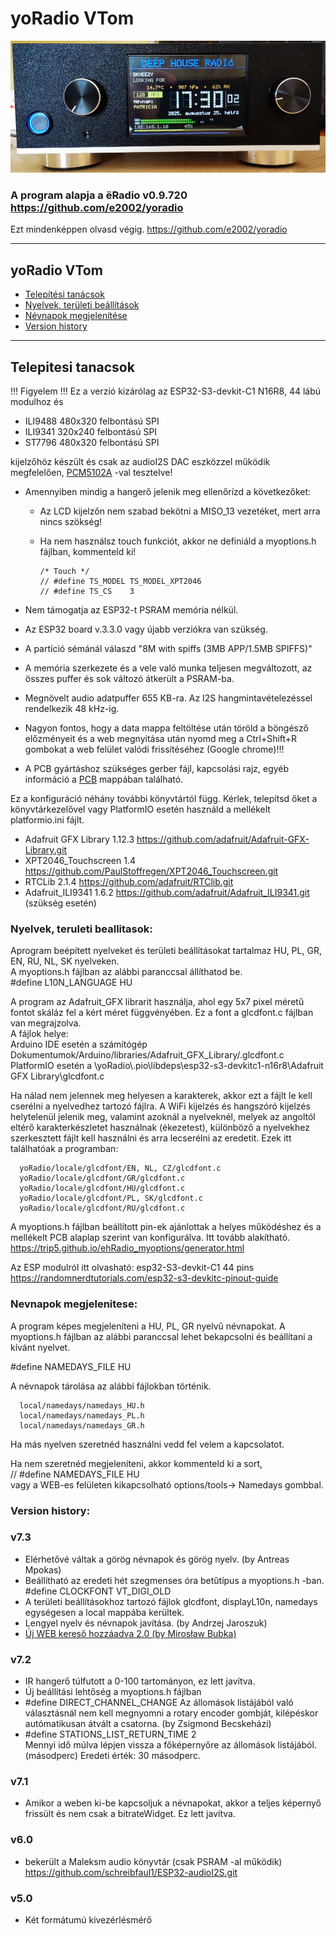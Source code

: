 # yoRadio VTom
<img src="images/front_radio.png" alt="Projekt logó" width="800">

### A program alapja a ёRadio v0.9.720 https://github.com/e2002/yoradio
Ezt mindenképpen olvasd végig.
https://github.com/e2002/yoradio

---
## yoRadio VTom
- [Telepítési tanácsok](#telepitesi-tanacsok)
- [Nyelvek, területi beállítások](#nyelvek-teruleti-beallitasok)
- [Névnapok megjelenítése](#nevnapok-megjelenitese)
- [Version history](#version-history)

---
## Telepitesi tanacsok
!!! Figyelem !!!
Ez a verzió kizárólag az ESP32-S3-devkit-C1 N16R8, 44 lábú modulhoz és
- ILI9488 480x320 felbontású SPI
- ILI9341 320x240 felbontású SPI 
- ST7796  480x320 felbontású SPI

kijelzőhöz készült és csak az audioI2S DAC eszközzel működik megfelelően, [PCM5102A](PCM5102A) -val tesztelve!
- Amennyiben mindig a hangerő jelenik meg ellenőrízd a következőket:
   - Az LCD kijelzőn nem szabad bekötni a MISO_13 vezetéket, mert arra nincs szökség!
   - Ha nem használsz touch funkciót, akkor ne definiáld a myoptions.h fájlban, kommenteld ki!  

         /* Touch */
         // #define TS_MODEL TS_MODEL_XPT2046
         // #define TS_CS    3

- Nem támogatja az ESP32-t PSRAM memória nélkül.   
- Az ESP32 board v.3.3.0 vagy újabb verziókra van szükség.  
- A partíció sémánál válaszd "8M with spiffs (3MB APP/1.5MB SPIFFS)" 
- A memória szerkezete és a vele való munka teljesen megváltozott, az összes puffer és sok változó átkerült a PSRAM-ba. 
- Megnövelt audio adatpuffer 655 KB-ra. Az I2S hangmintavételezéssel rendelkezik 48 kHz-ig.  
- Nagyon fontos, hogy a data mappa feltöltése után töröld a böngésző előzményeit és a web megnyitása után nyomd meg a Ctrl+Shift+R gombokat a web felület valódi frissítéséhez (Google chrome)!!!

- A PCB gyártáshoz szükséges gerber fájl, kapcsolási rajz, egyéb információ a [PCB](PCB) mappában található.




Ez a konfiguráció néhány további könyvtártól függ. Kérlek, telepítsd őket a könyvtárkezelővel vagy PlatformIO esetén használd a mellékelt platformio.ini fájlt.
- Adafruit GFX Library  1.12.3  https://github.com/adafruit/Adafruit-GFX-Library.git
- XPT2046_Touchscreen   1.4     https://github.com/PaulStoffregen/XPT2046_Touchscreen.git
- RTCLib                2.1.4   https://github.com/adafruit/RTClib.git
- Adafruit_ILI9341      1.6.2   https://github.com/adafruit/Adafruit_ILI9341.git   (szükség esetén)

### Nyelvek, teruleti beallitasok:

Aprogram beépített nyelveket és területi beállításokat tartalmaz HU, PL, GR, EN, RU, NL, SK nyelveken.   
A myoptions.h fájlban az alábbi paranccsal állíthatod be.   
#define L10N_LANGUAGE HU

A program az Adafruit_GFX librarit használja, ahol egy 5x7 pixel méretű fontot skáláz fel a kért méret függvényében. Ez a font a glcdfont.c fájlban van megrajzolva.    
A fájlok helye:   
Arduino IDE esetén a számítógép Dokumentumok/Arduino/libraries/Adafruit_GFX_Library/.glcdfont.c    
PlatformIO esetén a \yoRadio\\.pio\libdeps\esp32-s3-devkitc1-n16r8\Adafruit GFX Library\glcdfont.c

Ha nálad nem jelennek meg helyesen a karakterek, akkor ezt a fájlt le kell cserélni a nyelvedhez tartozó fájlra. A WiFi kijelzés és hangszóró kijelzés helytelenül jelenik meg, valamint azoknál a nyelveknél, melyek az angoltól eltérő karakterkészletet használnak (ékezetest), különböző a nyelvekhez szerkesztett fájlt kell használni és arra lecserélni az eredetit.
Ezek itt találhatóak a programban:

      yoRadio/locale/glcdfont/EN, NL, CZ/glcdfont.c
      yoRadio/locale/glcdfont/GR/glcdfont.c
      yoRadio/locale/glcdfont/HU/glcdfont.c
      yoRadio/locale/glcdfont/PL, SK/glcdfont.c
      yoRadio/locale/glcdfont/RU/glcdfont.c



A myoptions.h fájlban beállított pin-ek ajánlottak a helyes működéshez és a mellékelt PCB 
alaplap szerint van konfigurálva.
Itt tovább alakítható.
https://trip5.github.io/ehRadio_myoptions/generator.html

Az ESP modulról itt olvasható:
esp32-S3-devkit-C1 44 pins https://randomnerdtutorials.com/esp32-s3-devkitc-pinout-guide


### Nevnapok megjelenitese:
A program képes megjeleníteni a HU, PL, GR nyelvű névnapokat.
A myoptions.h fájlban az alábbi paranccsal lehet bekapcsolni és beállítani a kívánt nyelvet.

#define NAMEDAYS_FILE HU

A névnapok tárolása az alábbi fájlokban történik.

      local/namedays/namedays_HU.h
      local/namedays/namedays_PL.h
      local/namedays/namedays_GR.h

Ha más nyelven szeretnéd használni vedd fel velem a kapcsolatot.

Ha nem szeretnéd megjeleníteni, akkor kommenteld ki a sort,    
// #define NAMEDAYS_FILE HU   
vagy a WEB-es felületen kikapcsolható options/tools-> Namedays gombbal.


### Version history:

### v7.3
   - Elérhetővé váltak a görög névnapok és görög nyelv. (by Antreas Mpokas)
   - Beállítható az eredeti hét szegmenses óra betűtípus a myoptions.h -ban. #define CLOCKFONT VT_DIGI_OLD
   - A területi beállításokhoz tartozó fájlok glcdfont, displayL10n, namedays egységesen a local mappába kerültek.
   - Lengyel nyelv és névnapok javítása. (by Andrzej Jaroszuk)
   - [Új WEB kereső hozzáadva 2.0 (by Mirosław Bubka)](images/MB_2.0/MB_search.md)

### v7.2
   - IR hangerő túlfutott a 0-100 tartományon, ez lett javítva. 
   - Új beállítási lehtőség a myoptions.h fájlban
   - #define DIRECT_CHANNEL_CHANGE
      Az állomások listájából való választásnál nem kell megnyomni a rotary encoder gombját, kilépéskor autómatikusan átvált a csatorna. (by Zsigmond Becskeházi)
   - #define STATIONS_LIST_RETURN_TIME 2  
      Mennyi idő múlva lépjen vissza a főképernyőre az állomások listájából. (másodperc) Eredeti érték: 30 másodperc. 
### v7.1
   - Amikor a weben ki-be kapcsoljuk a névnapokat, akkor a teljes képernyő frissült és
   nem csak a bitrateWidget. Ez lett javítva.
### v6.0
   - bekerült a Maleksm audio könyvtár (csak PSRAM -al működik) https://github.com/schreibfaul1/ESP32-audioI2S.git    
### v5.0
   - Két formátumú kivezérlésmérő   

